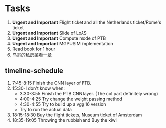 # Tasks
1. **Urgent and Important** Flight ticket and all the Netherlands ticket/Rome's ticket
2. **Urgent and Important** Slide of LoAS
3. **Urgent and Important** Compute mode of PTB
4. **Urgent and Important** MGPUSIM implementation
5. Read book for 1 hour
6. 鸟哥的私房菜看一章

## timeline-schedule
1. 7:45-8:15 Finish the CNN layer of PTB.
2. 15:30-I don't know when:
    * 3:30-3:55 Finish the PTB CNN layer. (The col part definitely wrong)
    * 4:00-4:25 Try change the weight passing method
    * 4:30-4:55 Try to build up a vgg 16 version
    * Try to run the actual data
3. 18:15-18:30 Buy the flight tickets, Museum ticket of Amsterdam
4. 18:35-19:05 Throwing the rubbish and Buy the kiwi
